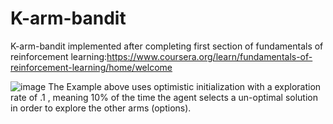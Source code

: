 # K-arm-bandit
K-arm-bandit implemented after completing first section of fundamentals of reinforcement learning:https://www.coursera.org/learn/fundamentals-of-reinforcement-learning/home/welcome


![image](https://user-images.githubusercontent.com/35120812/194971578-1eca6d36-a9c6-4862-8b69-d7fd1567c597.png)
The Example above uses optimistic initialization with a exploration rate of .1 , meaning 10% of the time
the agent selects a un-optimal solution in order to explore the other arms (options).

